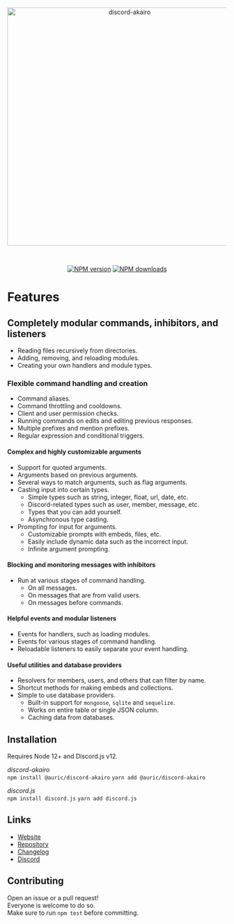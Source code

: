 
<div align="center">
  <br />
  <p>
    <a href="https://discord-akairo.github.io"><img src="https://discord-akairo.github.io/static/logo.svg" width="546" alt="discord-akairo" /></a>
  </p>
  <br />
  <p>
    <a href="https://www.npmjs.com/package/@auric/discord-akairo"><img src="https://img.shields.io/npm/v/@auric/discord-akairo.svg?maxAge=3600" alt="NPM version" /></a>
    <a href="https://www.npmjs.com/package/@auric/discord-akairo"><img src="https://img.shields.io/npm/dt/@auric/discord-akairo.svg?maxAge=3600" alt="NPM downloads" /></a>
  </p>
</div>

# Features

## Completely modular commands, inhibitors, and listeners

- Reading files recursively from directories.
- Adding, removing, and reloading modules.
- Creating your own handlers and module types.

### Flexible command handling and creation

- Command aliases.
- Command throttling and cooldowns.
- Client and user permission checks.
- Running commands on edits and editing previous responses.
- Multiple prefixes and mention prefixes.
- Regular expression and conditional triggers.

#### Complex and highly customizable arguments

- Support for quoted arguments.
- Arguments based on previous arguments.
- Several ways to match arguments, such as flag arguments.
- Casting input into certain types.
  - Simple types such as string, integer, float, url, date, etc.
  - Discord-related types such as user, member, message, etc.
  - Types that you can add yourself.
  - Asynchronous type casting.
- Prompting for input for arguments.
  - Customizable prompts with embeds, files, etc.
  - Easily include dynamic data such as the incorrect input.
  - Infinite argument prompting.

#### Blocking and monitoring messages with inhibitors

- Run at various stages of command handling.
  - On all messages.
  - On messages that are from valid users.
  - On messages before commands.

#### Helpful events and modular listeners

- Events for handlers, such as loading modules.
- Events for various stages of command handling.
- Reloadable listeners to easily separate your event handling.

#### Useful utilities and database providers

- Resolvers for members, users, and others that can filter by name.
- Shortcut methods for making embeds and collections.
- Simple to use database providers.
  - Built-in support for `mongoose`, `sqlite` and `sequelize`.
  - Works on entire table or single JSON column.
  - Caching data from databases.

## Installation

Requires Node 12+ and Discord.js v12.  

*discord-akairo*  
`npm install @auric/discord-akairo`
`yarn add @auric/discord-akairo`

*discord.js*  
`npm install discord.js`
`yarn add discord.js`

## Links

- [Website](https://discord-akairo.github.io)
- [Repository](https://github.com/ItsAuric/discord-akairo)  
- [Changelog](https://github.com/ItsAuric/discord-akairo/releases)
- [Discord](https://discord.gg/arTauDY)  

## Contributing

Open an issue or a pull request!  
Everyone is welcome to do so.  
Make sure to run `npm test` before committing.  
